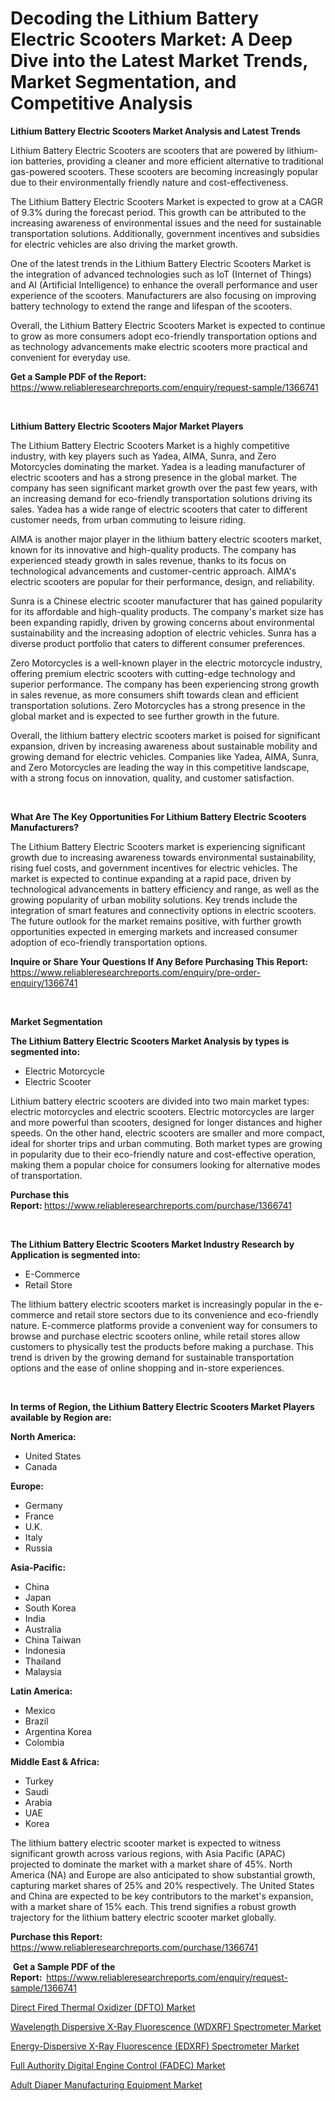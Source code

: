 <p><h1>Decoding the Lithium Battery Electric Scooters Market: A Deep Dive into the Latest Market Trends, Market Segmentation, and Competitive Analysis</h1></p><p><strong>Lithium Battery Electric Scooters Market Analysis and Latest Trends</strong></p>
<p><p>Lithium Battery Electric Scooters are scooters that are powered by lithium-ion batteries, providing a cleaner and more efficient alternative to traditional gas-powered scooters. These scooters are becoming increasingly popular due to their environmentally friendly nature and cost-effectiveness.</p><p>The Lithium Battery Electric Scooters Market is expected to grow at a CAGR of 9.3% during the forecast period. This growth can be attributed to the increasing awareness of environmental issues and the need for sustainable transportation solutions. Additionally, government incentives and subsidies for electric vehicles are also driving the market growth.</p><p>One of the latest trends in the Lithium Battery Electric Scooters Market is the integration of advanced technologies such as IoT (Internet of Things) and AI (Artificial Intelligence) to enhance the overall performance and user experience of the scooters. Manufacturers are also focusing on improving battery technology to extend the range and lifespan of the scooters.</p><p>Overall, the Lithium Battery Electric Scooters Market is expected to continue to grow as more consumers adopt eco-friendly transportation options and as technology advancements make electric scooters more practical and convenient for everyday use.</p></p>
<p><strong>Get a Sample PDF of the Report:&nbsp;</strong> <a href="https://www.reliableresearchreports.com/enquiry/request-sample/1366741">https://www.reliableresearchreports.com/enquiry/request-sample/1366741</a></p>
<p>&nbsp;</p>
<p><strong>Lithium Battery Electric Scooters Major Market Players</strong></p>
<p><p>The Lithium Battery Electric Scooters Market is a highly competitive industry, with key players such as Yadea, AIMA, Sunra, and Zero Motorcycles dominating the market. Yadea is a leading manufacturer of electric scooters and has a strong presence in the global market. The company has seen significant market growth over the past few years, with an increasing demand for eco-friendly transportation solutions driving its sales. Yadea has a wide range of electric scooters that cater to different customer needs, from urban commuting to leisure riding.</p><p>AIMA is another major player in the lithium battery electric scooters market, known for its innovative and high-quality products. The company has experienced steady growth in sales revenue, thanks to its focus on technological advancements and customer-centric approach. AIMA's electric scooters are popular for their performance, design, and reliability.</p><p>Sunra is a Chinese electric scooter manufacturer that has gained popularity for its affordable and high-quality products. The company's market size has been expanding rapidly, driven by growing concerns about environmental sustainability and the increasing adoption of electric vehicles. Sunra has a diverse product portfolio that caters to different consumer preferences.</p><p>Zero Motorcycles is a well-known player in the electric motorcycle industry, offering premium electric scooters with cutting-edge technology and superior performance. The company has been experiencing strong growth in sales revenue, as more consumers shift towards clean and efficient transportation solutions. Zero Motorcycles has a strong presence in the global market and is expected to see further growth in the future.</p><p>Overall, the lithium battery electric scooters market is poised for significant expansion, driven by increasing awareness about sustainable mobility and growing demand for electric vehicles. Companies like Yadea, AIMA, Sunra, and Zero Motorcycles are leading the way in this competitive landscape, with a strong focus on innovation, quality, and customer satisfaction.</p></p>
<p>&nbsp;</p>
<p><strong>What Are The Key Opportunities For Lithium Battery Electric Scooters Manufacturers?</strong></p>
<p><p>The Lithium Battery Electric Scooters market is experiencing significant growth due to increasing awareness towards environmental sustainability, rising fuel costs, and government incentives for electric vehicles. The market is expected to continue expanding at a rapid pace, driven by technological advancements in battery efficiency and range, as well as the growing popularity of urban mobility solutions. Key trends include the integration of smart features and connectivity options in electric scooters. The future outlook for the market remains positive, with further growth opportunities expected in emerging markets and increased consumer adoption of eco-friendly transportation options.</p></p>
<p><strong>Inquire or Share Your Questions If Any Before Purchasing This Report:</strong> <a href="https://www.reliableresearchreports.com/enquiry/pre-order-enquiry/1366741">https://www.reliableresearchreports.com/enquiry/pre-order-enquiry/1366741</a></p>
<p>&nbsp;</p>
<p><strong>Market Segmentation</strong></p>
<p><strong>The Lithium Battery Electric Scooters Market Analysis by types is segmented into:</strong></p>
<p><ul><li>Electric Motorcycle</li><li>Electric Scooter</li></ul></p>
<p><p>Lithium battery electric scooters are divided into two main market types: electric motorcycles and electric scooters. Electric motorcycles are larger and more powerful than scooters, designed for longer distances and higher speeds. On the other hand, electric scooters are smaller and more compact, ideal for shorter trips and urban commuting. Both market types are growing in popularity due to their eco-friendly nature and cost-effective operation, making them a popular choice for consumers looking for alternative modes of transportation.</p></p>
<p><strong>Purchase this Report:&nbsp;</strong><a href="https://www.reliableresearchreports.com/purchase/1366741">https://www.reliableresearchreports.com/purchase/1366741</a></p>
<p>&nbsp;</p>
<p><strong>The Lithium Battery Electric Scooters Market Industry Research by Application is segmented into:</strong></p>
<p><ul><li>E-Commerce</li><li>Retail Store</li></ul></p>
<p><p>The lithium battery electric scooters market is increasingly popular in the e-commerce and retail store sectors due to its convenience and eco-friendly nature. E-commerce platforms provide a convenient way for consumers to browse and purchase electric scooters online, while retail stores allow customers to physically test the products before making a purchase. This trend is driven by the growing demand for sustainable transportation options and the ease of online shopping and in-store experiences.</p></p>
<p>&nbsp;</p>
<p><strong>In terms of Region, the Lithium Battery Electric Scooters Market Players available by Region are:</strong></p>
<p>
    <p> <strong> North America: </strong>
        <ul>
            <li>United States</li>
            <li>Canada</li>
        </ul>
        </p> 
    <p> <strong> Europe: </strong>
        <ul>
            <li>Germany</li>
            <li>France</li>
            <li>U.K.</li>
            <li>Italy</li>
            <li>Russia</li>
        </ul>
        </p> 
    <p> <strong> Asia-Pacific: </strong>
        <ul>
            <li>China</li>
            <li>Japan</li>
            <li>South Korea</li>
            <li>India</li>
            <li>Australia</li>
            <li>China Taiwan</li>
            <li>Indonesia</li>
            <li>Thailand</li>
            <li>Malaysia</li>
        </ul>
        </p> 
    <p> <strong> Latin America: </strong>
        <ul>
            <li>Mexico</li>
            <li>Brazil</li>
            <li>Argentina Korea</li>
            <li>Colombia</li>
        </ul>
        </p> 
    <p> <strong> Middle East & Africa: </strong>
        <ul>
            <li>Turkey</li>
            <li>Saudi</li>
            <li>Arabia</li>
            <li>UAE</li>
            <li>Korea</li>
        </ul>
    </p>
    </p>
<p><p>The lithium battery electric scooter market is expected to witness significant growth across various regions, with Asia Pacific (APAC) projected to dominate the market with a market share of 45%. North America (NA) and Europe are also anticipated to show substantial growth, capturing market shares of 25% and 20% respectively. The United States and China are expected to be key contributors to the market's expansion, with a market share of 15% each. This trend signifies a robust growth trajectory for the lithium battery electric scooter market globally.</p></p>
<p><strong>Purchase this Report: </strong><a href="https://www.reliableresearchreports.com/purchase/1366741">https://www.reliableresearchreports.com/purchase/1366741</a></p>
<p>&nbsp;<strong>Get a Sample PDF of the Report:&nbsp;&nbsp;</strong><a href="https://www.reliableresearchreports.com/enquiry/request-sample/1366741">https://www.reliableresearchreports.com/enquiry/request-sample/1366741</a></p>
<p><strong></strong></p>
<p><p><a href="https://medium.com/@andrewhills1925/direct-fired-thermal-oxidizer-dfto-market-size-and-market-trends-complete-industry-overview-f044ca515db8">Direct Fired Thermal Oxidizer (DFTO) Market</a></p><p><a href="https://medium.com/@caligoldner/wavelength-dispersive-x-ray-fluorescence-wdxrf-spectrometer-market-research-report-its-history-61ff235b54a2">Wavelength Dispersive X-Ray Fluorescence (WDXRF) Spectrometer Market</a></p><p><a href="https://medium.com/@caligoldner/energy-dispersive-x-ray-fluorescence-edxrf-spectrometer-market-analysis-and-sze-forecasted-for-814d4cb147c3">Energy-Dispersive X-Ray Fluorescence (EDXRF) Spectrometer Market</a></p><p><a href="https://medium.com/@andrewhills1925/full-authority-digital-engine-control-fadec-market-size-market-outlook-and-market-forecast-2024-e178125368fe">Full Authority Digital Engine Control (FADEC) Market</a></p><p><a href="https://medium.com/@minnieebert2827/decoding-adult-diaper-manufacturing-equipment-market-metrics-market-share-trends-and-growth-8aa6f64d9ed3">Adult Diaper Manufacturing Equipment Market</a></p></p>